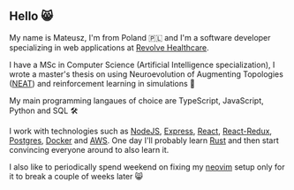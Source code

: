 ## Hello 😸

<!--
**MatSaf123/MatSaf123** is a ✨ _special_ ✨ repository because its `README.md` (this file) appears on your GitHub profile.

Here are some ideas to get you started:

- 🔭 I’m currently working on ...
- 🌱 I’m currently learning ...
- 👯 I’m looking to collaborate on ...
- 🤔 I’m looking for help with ...
- 💬 Ask me about ...
- 📫 How to reach me: ...
- 😄 Pronouns: ...
- ⚡ Fun fact: ...
-->

My name is Mateusz, I'm from Poland 🇵🇱 and I'm a software developer specializing in web applications at [Revolve Healthcare](https://revolve.healthcare/).

I have a MSc in Computer Science (Artificial Intelligence specialization), I wrote a master's thesis on using Neuroevolution of Augmenting Topologies ([NEAT](https://en.wikipedia.org/wiki/Neuroevolution_of_augmenting_topologies)) and reinforcement learning in simulations 🤖

My main programming langaues of choice are TypeScript, JavaScript, Python and SQL 🛠

I work with technologies such as [NodeJS](https://nodejs.org/en), [Express](https://expressjs.com/), [React](https://react.dev/), [React-Redux](https://react-redux.js.org/), [Postgres](https://www.postgresql.org/), [Docker](https://www.docker.com/) and [AWS](https://aws.amazon.com/). One day I'll probably learn [Rust](https://www.rust-lang.org/) and then start convincing everyone around to also learn it.

I also like to periodically spend weekend on fixing my [neovim](https://neovim.io/) setup only for it to break a couple of weeks later 😸
